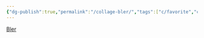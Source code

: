 ```yaml
---
{"dg-publish":true,"permalink":"/collage-bler/","tags":["c/favorite","c/woman","c/ripples","c/blue","c/pink","c/flower","c/sign","c/grafitti","c/black","c/tatoo","c/printed","c/metal","c/lk"],"created":"2024-01-03T17:38:22.887-05:00","updated":"2024-01-04T19:38:55.294-05:00"}
---
```



[Bler](https://www.instagram.com/p/CTR-N56rRcr/)

